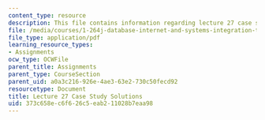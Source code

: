 ```yaml
---
content_type: resource
description: This file contains information regarding lecture 27 case study solutions.
file: /media/courses/1-264j-database-internet-and-systems-integration-technologies-fall-2013/373c658ec6f626c5eab211028b7eaa98_MIT1_264JF13_L27_sol.pdf
file_type: application/pdf
learning_resource_types:
- Assignments
ocw_type: OCWFile
parent_title: Assignments
parent_type: CourseSection
parent_uid: a0a3c216-926e-4ae3-63e2-730c50fecd92
resourcetype: Document
title: Lecture 27 Case Study Solutions
uid: 373c658e-c6f6-26c5-eab2-11028b7eaa98
---
```

